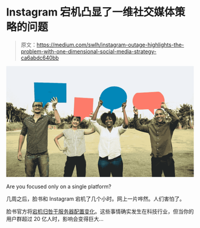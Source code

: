 # Instagram 宕机凸显了一维社交媒体策略的问题

> 原文：<https://medium.com/swlh/instagram-outage-highlights-the-problem-with-one-dimensional-social-media-strategy-ca6abdc640bb>

![](img/ff1e2c02105def47d861c761dbb1b274.png)

Are you focused only on a single platform?

几周之后，脸书和 Instagram 宕机了几个小时。网上一片哗然。人们害怕了。

脸书官方将[宕机归咎于服务器配置变化](https://www.cnet.com/news/cant-update-status-facebook-and-instagram-are-down/)。这些事情确实发生在科技行业，但当你的用户群超过 20 亿人时，影响会变得巨大…